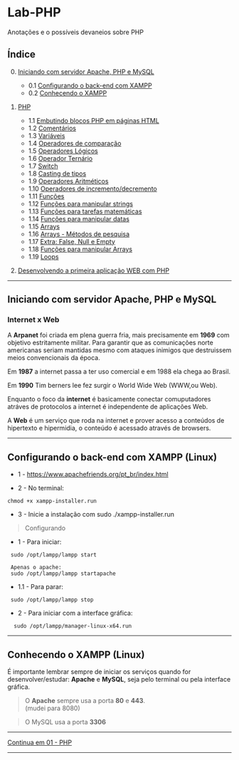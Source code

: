 # Lab-PHP
Anotações e o possíveis devaneios sobre PHP

## Índice

0. [Iniciando com servidor Apache, PHP e MySQL](#parte00)
    - 0.1 [Configurando o back-end com XAMPP](#parte00-1)
    - 0.2 [Conhecendo o XAMPP](#parte00-2)

1. [PHP](https://github.com/comicodarko/Lab-PHP/tree/master/01%20-%20PHP)
    - 1.1 [Embutindo blocos PHP em páginas HTML](https://github.com/comicodarko/Lab-PHP/tree/master/01%20-%20PHP#parte01-1) 
    - 1.2 [Comentários](https://github.com/comicodarko/Lab-PHP/tree/master/01%20-%20PHP#parte01-2)
    - 1.3 [Variáveis](https://github.com/comicodarko/Lab-PHP/tree/master/01%20-%20PHP#parte01-3)
    - 1.4 [Operadores de comparação](https://github.com/comicodarko/Lab-PHP/tree/master/01%20-%20PHP#parte01-4)
    - 1.5 [Operadores Lógicos](https://github.com/comicodarko/Lab-PHP/tree/master/01%20-%20PHP#parte01-5)
    - 1.6 [Operador Ternário](https://github.com/comicodarko/Lab-PHP/tree/master/01%20-%20PHP#parte01-6)
    - 1.7 [Switch](https://github.com/comicodarko/Lab-PHP/tree/master/01%20-%20PHP#parte01-7)
    - 1.8 [Casting de tipos](https://github.com/comicodarko/Lab-PHP/tree/master/01%20-%20PHP#parte01-8)
    - 1.9 [Operadores Aritméticos](https://github.com/comicodarko/Lab-PHP/tree/master/01%20-%20PHP#parte01-9)
    - 1.10 [Operadores de incremento/decremento](https://github.com/comicodarko/Lab-PHP/tree/master/01%20-%20PHP#parte01-10)
    - 1.11 [Funções](https://github.com/comicodarko/Lab-PHP/tree/master/01%20-%20PHP#parte01-11)
    - 1.12 [Funções para manipular strings](https://github.com/comicodarko/Lab-PHP/tree/master/01%20-%20PHP#parte01-12)
    - 1.13 [Funções para tarefas matemáticas](https://github.com/comicodarko/Lab-PHP/tree/master/01%20-%20PHP#parte01-14)
   - 1.14 [Funções para manipular datas](https://github.com/comicodarko/Lab-PHP/tree/master/01%20-%20PHP#parte01-14)
    - 1.15 [Arrays](https://github.com/comicodarko/Lab-PHP/tree/master/01%20-%20PHP#parte01-15)
    - 1.16 [Arrays - Métodos de pesquisa](https://github.com/comicodarko/Lab-PHP/tree/master/01%20-%20PHP#parte01-16)
    - 1.17 [Extra: False, Null e Empty](https://github.com/comicodarko/Lab-PHP/tree/master/01%20-%20PHP#parte01-17)
   - 1.18 [Funções para manipular Arrays](https://github.com/comicodarko/Lab-PHP/tree/master/01%20-%20PHP#parte01-18)
   - 1.19 [Loops](https://github.com/comicodarko/Lab-PHP/tree/master/01%20-%20PHP#parte01-19)

2. [Desenvolvendo a primeira aplicação WEB com PHP](https://github.com/comicodarko/HelpDesk)
****

## <a name="parte00">Iniciando com servidor Apache, PHP e MySQL </a>

### Internet x Web

A **Arpanet** foi criada em plena guerra fria, mais precisamente em **1969** com objetivo estritamente militar. Para garantir que as comunicações norte americanas seriam mantidas mesmo com ataques inimigos que destruissem meios convencionais da época.

Em **1987** a internet passa a ter uso comercial e em 1988 ela chega ao Brasil.

Em **1990** Tim berners lee fez surgir o World Wide Web (WWW,ou Web).

Enquanto o foco da **internet** é basicamente conectar comuputadores atráves de protocolos a internet é independente de aplicações Web.

A **Web** é um serviço que roda na internet e prover acesso a conteúdos de hipertexto e hipermidia, o conteúdo é acessado através de browsers.

****
## <a name="parte00-1">Configurando o back-end com XAMPP (Linux)</a>

- 1 - https://www.apachefriends.org/pt_br/index.html

- 2 - No terminal: 
```console
chmod +x xampp-installer.run
```
- 3 - Inicie a instalação com sudo ./xampp-installer.run

> Configurando

- 1 - Para iniciar:
```console
 sudo /opt/lampp/lampp start
 
 Apenas o apache:
 sudo /opt/lampp/lampp startapache

```

- 1.1 - Para parar:
```console
 sudo /opt/lampp/lampp stop
```


- 2 - Para iniciar com a interface gráfica:
```console
  sudo /opt/lampp/manager-linux-x64.run
```
****

## <a name="parte00-2">Conhecendo o XAMPP (Linux) </a>
É importante lembrar sempre de iniciar os serviços quando for desenvolver/estudar: **Apache** e **MySQL**, seja pelo terminal ou pela interface gráfica.

>O **Apache** sempre usa a porta **80** e **443**.  
(mudei para 8080)

>O MySQL usa a porta **3306**

****

[Continua em 01 - PHP](https://github.com/comicodarko/Lab-PHP/tree/master/01%20-%20PHP)

****